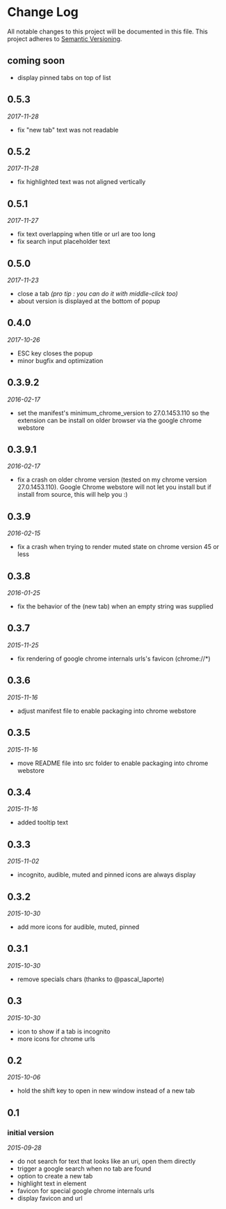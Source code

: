 # Change Log
All notable changes to this project will be documented in this file.
This project adheres to [Semantic Versioning](http://semver.org/).

## coming soon
- display pinned tabs on top of list

## 0.5.3
_2017-11-28_
- fix "new tab" text was not readable

## 0.5.2
_2017-11-28_
- fix highlighted text was not aligned vertically

## 0.5.1
_2017-11-27_
- fix text overlapping when title or url are too long
- fix search input placeholder text

## 0.5.0
_2017-11-23_
- close a tab _(pro tip : you can do it with middle-click too)_
- about version is displayed at the bottom of popup

## 0.4.0
_2017-10-26_
- ESC key closes the popup
- minor bugfix and optimization

## 0.3.9.2
_2016-02-17_
- set the manifest's minimum_chrome_version to 27.0.1453.110 so the extension can be install on older browser via the google chrome webstore

## 0.3.9.1
_2016-02-17_
- fix a crash on older chrome version (tested on my chrome version 27.0.1453.110).  Google Chrome webstore will not let you install but if install from source, this will help you :)

## 0.3.9
_2016-02-15_
- fix a crash when trying to render muted state on chrome version 45 or less

## 0.3.8
_2016-01-25_
- fix the behavior of the (new tab) when an empty string was supplied

## 0.3.7
_2015-11-25_
- fix rendering of google chrome internals urls's favicon (chrome://*)

## 0.3.6
_2015-11-16_
- adjust manifest file to enable packaging into chrome webstore

## 0.3.5
_2015-11-16_
- move README file into src folder to enable packaging into chrome webstore

## 0.3.4
_2015-11-16_
- added tooltip text

## 0.3.3
_2015-11-02_
- incognito, audible, muted and pinned icons are always display

## 0.3.2
_2015-10-30_
- add more icons for audible, muted, pinned

## 0.3.1
_2015-10-30_
- remove specials chars (thanks to @pascal_laporte)

## 0.3
_2015-10-30_
- icon to show if a tab is incognito
- more icons for chrome urls

## 0.2
_2015-10-06_
- hold the shift key to open in new window instead of a new tab

## 0.1
### initial version
_2015-09-28_
- do not search for text that looks like an uri, open them directly
- trigger a google search when no tab are found
- option to create a new tab
- highlight text in element
- favicon for special google chrome internals urls
- display favicon and url